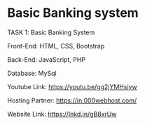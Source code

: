 # Basic Banking system
TASK 1: Basic Banking System

Front-End: HTML, CSS, Bootstrap

Back-End: JavaScript, PHP

Database: MySql


Youtube Link: https://youtu.be/gg2jYMHsiyw

Hosting Partner: https://in.000webhost.com/

Website Link: https://lnkd.in/gB8xrUw
